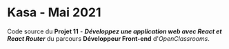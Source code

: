 # Kasa - Mai 2021

Code source du **Projet 11** - **_Développez une application web avec React et React Router_** du parcours **Développeur Front-end** d'_OpenClassrooms_.
